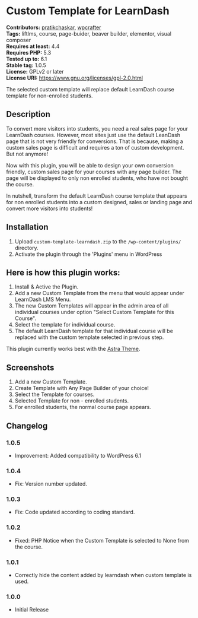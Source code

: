 # Custom Template for LearnDash #
**Contributors:** [pratikchaskar](https://profiles.wordpress.org/pratikchaskar/), [wpcrafter](https://profiles.wordpress.org/wpcrafter/)  
**Tags:** liftlms, course, page-buider, beaver builder, elementor, visual composer  
**Requires at least:** 4.4  
**Requires PHP:** 5.3  
**Tested up to:** 6.1  
**Stable tag:** 1.0.5  
**License:** GPLv2 or later  
**License URI:** https://www.gnu.org/licenses/gpl-2.0.html  

The selected custom template will replace default LearnDash course template for non-enrolled students.

## Description ##

To convert more visitors into students, you need a real sales page for your LearnDash courses. However, most sites just use the default LeanDash page that is not very friendly for conversions. That is because, making a custom sales page is difficult and requires a ton of custom development. But not anymore!

Now with this plugin, you will be able to design your own conversion friendly, custom sales page for your courses with any page builder. The page will be displayed to only non enrolled students, who have not bought the course.

In nutshell, transform the default LearnDash course template that appears for non enrolled students into a custom designed, sales or landing page and convert more visitors into students!

## Installation ##

1. Upload `custom-template-learndash.zip` to the `/wp-content/plugins/` directory.
2. Activate the plugin through the 'Plugins' menu in WordPress

## Here is how this plugin works: ##
1. Install & Active the Plugin.
2. Add a new Custom Template from the menu that would appear under LearnDash LMS Menu.
3. The new Custom Templates will appear in the admin area of all individual courses under option "Select Custom Template for this Course".
4. Select the template for individual course.
5. The default LearnDash template for that individual course will be replaced with the custom template selected in previous step.

This plugin currently works best with the <a href="https://wpastra.com/?utm_source=wp-org&utm_medium=readme&utm_campaign=custom-templates-learndash">Astra Theme</a>.

## Screenshots ##

1. Add a new Custom Template.
2. Create Template with Any Page Builder of your choice!
3. Select the Template for courses.
4. Selected Template for non - enrolled students.
5. For enrolled students, the normal course page appears.

## Changelog ##

### 1.0.5  ###
- Improvement: Added compatibility to WordPress 6.1

### 1.0.4  ###
- Fix: Version number updated.

### 1.0.3  ###
- Fix: Code updated according to coding standard.

### 1.0.2 ###
- Fixed: PHP Notice when the Custom Template is selected to None from the course.

### 1.0.1 ###
- Correctly hide the content added by learndash when custom template is used.

### 1.0.0 ###
- Initial Release
